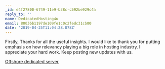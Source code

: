 ```yaml
---
_id: e4f27800-6749-11e9-b38c-c592be929c4a
reply_to: ''
name: DedicatedHosting4u
email: 80036b1197de109fe1c0c2fedc31cb00
date: '2019-04-25T11:04:28.878Z'
---
```

Firstly, Thanks for all the useful insights. I would like to thank you for putting emphasis on how relevancy playing a big role in hosting industry. I appreciate your hard work. Keep posting new updates with us.

<a href="https://www.dedicatedhosting4u.com/">Offshore dedicated server</a>
